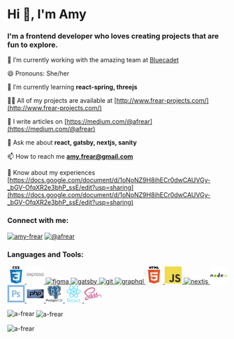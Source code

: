 <h1 align="left">Hi 👋, I'm Amy</h1>
<h3 align="left">I'm a frontend developer who loves creating projects that are fun to explore.</h3>

🔹 I’m currently working with the amazing team at [Bluecadet](https://www.bluecadet.com/)

😄 Pronouns: She/her

🌱 I’m currently learning **react-spring, threejs**

👨‍💻 All of my projects are available at [http://www.frear-projects.com/](http://www.frear-projects.com/)

📝 I write articles on [https://medium.com/@afrear](https://medium.com/@afrear)

💬 Ask me about **react, gatsby, nextjs, sanity**

📫 How to reach me **amy.frear@gmail.com**

📄 Know about my experiences [https://docs.google.com/document/d/1oNoNZ9H8ihECr0dwCAUVGy-_bGV-OfqXR2e3bhP_ssE/edit?usp=sharing](https://docs.google.com/document/d/1oNoNZ9H8ihECr0dwCAUVGy-_bGV-OfqXR2e3bhP_ssE/edit?usp=sharing)

<h3 align="left">Connect with me:</h3>
<p align="left">
<a href="https://linkedin.com/in/amy-frear" target="blank"><img align="center" src="https://raw.githubusercontent.com/rahuldkjain/github-profile-readme-generator/master/src/images/icons/Social/linked-in-alt.svg" alt="amy-frear" height="30" width="40" /></a>
<a href="https://medium.com/@afrear" target="blank"><img align="center" src="https://raw.githubusercontent.com/rahuldkjain/github-profile-readme-generator/master/src/images/icons/Social/medium.svg" alt="@afrear" height="30" width="40" /></a>
</p>

<h3 align="left">Languages and Tools:</h3>
<p align="left"> <a href="https://www.w3schools.com/css/" target="_blank" rel="noreferrer"> <img src="https://raw.githubusercontent.com/devicons/devicon/master/icons/css3/css3-original-wordmark.svg" alt="css3" width="40" height="40"/> </a> <a href="https://expressjs.com" target="_blank" rel="noreferrer"> <img src="https://raw.githubusercontent.com/devicons/devicon/master/icons/express/express-original-wordmark.svg" alt="express" width="40" height="40"/> </a> <a href="https://www.figma.com/" target="_blank" rel="noreferrer"> <img src="https://www.vectorlogo.zone/logos/figma/figma-icon.svg" alt="figma" width="40" height="40"/> </a> <a href="https://www.gatsbyjs.com/" target="_blank" rel="noreferrer"> <img src="https://www.vectorlogo.zone/logos/gatsbyjs/gatsbyjs-icon.svg" alt="gatsby" width="40" height="40"/> </a> <a href="https://git-scm.com/" target="_blank" rel="noreferrer"> <img src="https://www.vectorlogo.zone/logos/git-scm/git-scm-icon.svg" alt="git" width="40" height="40"/> </a> <a href="https://graphql.org" target="_blank" rel="noreferrer"> <img src="https://www.vectorlogo.zone/logos/graphql/graphql-icon.svg" alt="graphql" width="40" height="40"/> </a> <a href="https://www.w3.org/html/" target="_blank" rel="noreferrer"> <img src="https://raw.githubusercontent.com/devicons/devicon/master/icons/html5/html5-original-wordmark.svg" alt="html5" width="40" height="40"/> </a> <a href="https://developer.mozilla.org/en-US/docs/Web/JavaScript" target="_blank" rel="noreferrer"> <img src="https://raw.githubusercontent.com/devicons/devicon/master/icons/javascript/javascript-original.svg" alt="javascript" width="40" height="40"/> </a> <a href="https://nextjs.org/" target="_blank" rel="noreferrer"> <img src="https://cdn.worldvectorlogo.com/logos/nextjs-2.svg" alt="nextjs" width="40" height="40"/> </a> <a href="https://nodejs.org" target="_blank" rel="noreferrer"> <img src="https://raw.githubusercontent.com/devicons/devicon/master/icons/nodejs/nodejs-original-wordmark.svg" alt="nodejs" width="40" height="40"/> </a> <a href="https://www.photoshop.com/en" target="_blank" rel="noreferrer"> <img src="https://raw.githubusercontent.com/devicons/devicon/master/icons/photoshop/photoshop-line.svg" alt="photoshop" width="40" height="40"/> </a> <a href="https://www.php.net" target="_blank" rel="noreferrer"> <img src="https://raw.githubusercontent.com/devicons/devicon/master/icons/php/php-original.svg" alt="php" width="40" height="40"/> </a> <a href="https://www.postgresql.org" target="_blank" rel="noreferrer"> <img src="https://raw.githubusercontent.com/devicons/devicon/master/icons/postgresql/postgresql-original-wordmark.svg" alt="postgresql" width="40" height="40"/> </a> <a href="https://reactjs.org/" target="_blank" rel="noreferrer"> <img src="https://raw.githubusercontent.com/devicons/devicon/master/icons/react/react-original-wordmark.svg" alt="react" width="40" height="40"/> </a> <a href="https://sass-lang.com" target="_blank" rel="noreferrer"> <img src="https://raw.githubusercontent.com/devicons/devicon/master/icons/sass/sass-original.svg" alt="sass" width="40" height="40"/> </a> </p>

<p><img align="left" src="https://github-readme-stats.vercel.app/api/top-langs?username=a-frear&show_icons=true&locale=en&layout=compact" alt="a-frear" /></p>

<p>&nbsp;<img align="center" src="https://github-readme-stats.vercel.app/api?username=a-frear&show_icons=true&locale=en" alt="a-frear" /></p>

<p><img align="center" src="https://github-readme-streak-stats.herokuapp.com/?user=a-frear&" alt="a-frear" /></p>


<!--
**a-frear/a-frear** is a ✨ _special_ ✨ repository because its `README.md` (this file) appears on your GitHub profile.

-->
